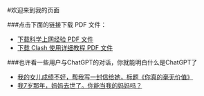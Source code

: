 #欢迎来到我的页面

###点击下面的链接下载 PDF 文件：

- [下载科学上网经验 PDF 文件](科学上网经验.pdf)
- [下载 Clash 使用详细教程 PDF 文件](Clash_使用详细教程.pdf)

###也许看一些用户与ChatGPT的对话，你就能明白什么是ChatGPT了

- [我的女儿成绩不好，帮我写一封信给她，标题《你真的毫无价值》](letter.html)
- [我7岁那年，妈妈去世了。你能当我的妈妈吗？](mum.md)
